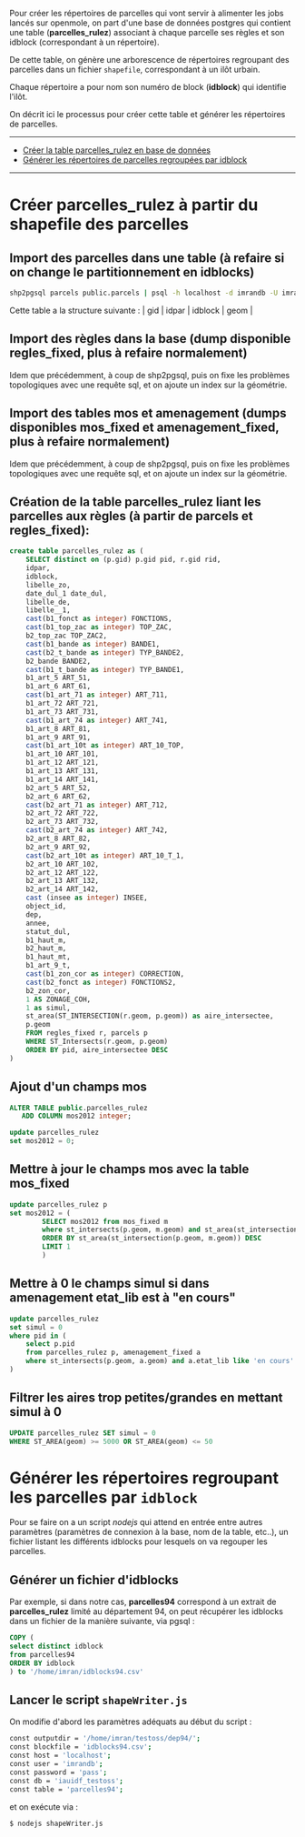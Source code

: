 Pour créer les répertoires de parcelles qui vont servir à alimenter les jobs lancés sur openmole, on part d'une base de données postgres qui contient une table (**parcelles_rulez**) associant à chaque parcelle ses règles et son idblock (correspondant à un répertoire).

De cette table, on génère une arborescence de répertoires regroupant des parcelles dans un fichier `shapefile`, correspondant à un ilôt urbain.

Chaque répertoire a pour nom son numéro de block (**idblock**) qui identifie l'ilôt.

On décrit ici le processus pour créer cette table et générer les répertoires de parcelles.

***

* [Créer la table parcelles_rulez en base de données](#parcelles_rulez)
* [Générer les répertoires de parcelles regroupées par idblock](#shapeWriter)

***



# Créer **parcelles_rulez** à partir du shapefile des parcelles

<a id="parcelles_rulez"/>

## Import des parcelles dans une table (à refaire si on change le partitionnement en idblocks)

```sh
shp2pgsql parcels public.parcels | psql -h localhost -d imrandb -U imrandb
```

Cette table a la structure suivante :
| gid | idpar | idblock | geom |

## Import des règles dans la base (dump disponible **regles_fixed**, plus à refaire normalement)
Idem que précédemment, à coup de shp2pgsql, puis on fixe les problèmes topologiques avec une requête sql, et on ajoute un index sur la géométrie.

## Import des tables mos et amenagement (dumps disponibles **mos_fixed** et **amenagement_fixed**, plus à refaire normalement)
Idem que précédemment, à coup de shp2pgsql, puis on fixe les problèmes topologiques avec une requête sql, et on ajoute un index sur la géométrie.

## Création de la table **parcelles_rulez** liant les parcelles aux règles (à partir de **parcels** et **regles_fixed**): 

```sql
create table parcelles_rulez as (
	SELECT distinct on (p.gid) p.gid pid, r.gid rid,
	idpar,
	idblock,
	libelle_zo,
	date_dul_1 date_dul,
	libelle_de,
	libelle__1,
	cast(b1_fonct as integer) FONCTIONS,
	cast(b1_top_zac as integer) TOP_ZAC,
	b2_top_zac TOP_ZAC2,
	cast(b1_bande as integer) BANDE1,
	cast(b2_t_bande as integer) TYP_BANDE2,
	b2_bande BANDE2,
	cast(b1_t_bande as integer) TYP_BANDE1,
	b1_art_5 ART_51,
	b1_art_6 ART_61,
	cast(b1_art_71 as integer) ART_711,
	b1_art_72 ART_721,
	b1_art_73 ART_731,
	cast(b1_art_74 as integer) ART_741,
	b1_art_8 ART_81,
	b1_art_9 ART_91,
	cast(b1_art_10t as integer) ART_10_TOP,
	b1_art_10 ART_101,
	b1_art_12 ART_121,
	b1_art_13 ART_131,
	b1_art_14 ART_141,
	b2_art_5 ART_52,
	b2_art_6 ART_62,
	cast(b2_art_71 as integer) ART_712,
	b2_art_72 ART_722,
	b2_art_73 ART_732,
	cast(b2_art_74 as integer) ART_742,
	b2_art_8 ART_82,
	b2_art_9 ART_92,
	cast(b2_art_10t as integer) ART_10_T_1,
	b2_art_10 ART_102,
	b2_art_12 ART_122,
	b2_art_13 ART_132,
	b2_art_14 ART_142,
	cast (insee as integer) INSEE,
	object_id,
	dep,
	annee,
	statut_dul,
	b1_haut_m,
	b2_haut_m,
	b1_haut_mt,
	b1_art_9_t,
	cast(b1_zon_cor as integer) CORRECTION,
	cast(b2_fonct as integer) FONCTIONS2,
	b2_zon_cor,
	1 AS ZONAGE_COH,
	1 as simul,    
	st_area(ST_INTERSECTION(r.geom, p.geom)) as aire_intersectee,
	p.geom
	FROM regles_fixed r, parcels p
	WHERE ST_Intersects(r.geom, p.geom)
	ORDER BY pid, aire_intersectee DESC
)
```

## Ajout d'un champs mos

```sql
ALTER TABLE public.parcelles_rulez
   ADD COLUMN mos2012 integer;

update parcelles_rulez
set mos2012 = 0;
```

## Mettre à jour le champs mos avec la table **mos_fixed**

```sql
update parcelles_rulez p
set mos2012 = (
		SELECT mos2012 from mos_fixed m
		where st_intersects(p.geom, m.geom) and st_area(st_intersection(p.geom, m.geom)) > 1
		ORDER BY st_area(st_intersection(p.geom, m.geom)) DESC
		LIMIT 1
		)
```

## Mettre à 0 le champs simul si dans amenagement etat_lib est à "en cours"

```sql
update parcelles_rulez
set simul = 0
where pid in (
	select p.pid
	from parcelles_rulez p, amenagement_fixed a
	where st_intersects(p.geom, a.geom) and a.etat_lib like 'en cours'
)
```

## Filtrer les aires trop petites/grandes en mettant simul à 0

```sql
UPDATE parcelles_rulez SET simul = 0
WHERE ST_AREA(geom) >= 5000 OR ST_AREA(geom) <= 50
```


# Générer les répertoires regroupant les parcelles par `idblock`
<a id="shapeWriter"/>

Pour se faire on a un script *nodejs* qui attend en entrée entre autres paramètres (paramètres de connexion à la base, nom de la table, etc..), un fichier listant les différents idblocks pour lesquels on va regouper les parcelles.

## Générer un fichier d'idblocks

Par exemple, si dans notre cas, **parcelles94** correspond à un extrait de **parcelles_rulez** limité au département 94, on peut récupérer les idblocks dans un fichier de la manière suivante, via pgsql :

```sql
COPY (
select distinct idblock
from parcelles94
ORDER BY idblock
) to '/home/imran/idblocks94.csv'
```

## Lancer le script `shapeWriter.js`

On modifie d'abord les paramètres adéquats au début du script :

```sh
const outputdir = '/home/imran/testoss/dep94/';
const blockfile = 'idblocks94.csv';
const host = 'localhost';
const user = 'imrandb';
const password = 'pass';
const db = 'iauidf_testoss';
const table = 'parcelles94';
```

et on exécute via :
```sh
$ nodejs shapeWriter.js
```


